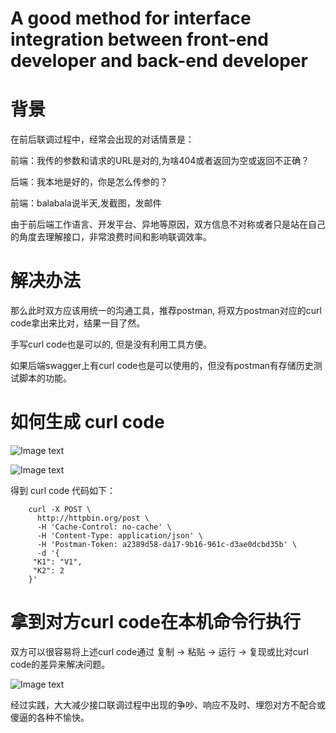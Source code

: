 # A good method for interface integration between front-end  developer and back-end developer

# 背景

在前后联调过程中，经常会出现的对话情景是：

前端：我传的参数和请求的URL是对的,为啥404或者返回为空或返回不正确？

后端：我本地是好的，你是怎么传参的？

前端：balabala说半天,发截图，发邮件

由于前后端工作语言、开发平台、异地等原因，双方信息不对称或者只是站在自己的角度去理解接口，非常浪费时间和影响联调效率。

# 解决办法

那么此时双方应该用统一的沟通工具，推荐postman, 将双方postman对应的curl code拿出来比对，结果一目了然。

手写curl code也是可以的, 但是没有利用工具方便。

如果后端swagger上有curl code也是可以使用的，但没有postman有存储历史测试脚本的功能。

# 如何生成 curl code

![Image text](https://github.com/liangzhifeng/postman/blob/master/img/1.jpeg)

![Image text](https://github.com/liangzhifeng/postman/blob/master/img/2.jpeg)

得到 curl code 代码如下：

        curl -X POST \
          http://httpbin.org/post \
          -H 'Cache-Control: no-cache' \
          -H 'Content-Type: application/json' \
          -H 'Postman-Token: a2389d58-da17-9b16-961c-d3ae0dcbd35b' \
          -d '{
         "K1": "V1",
         "K2": 2
        }'




# 拿到对方curl code在本机命令行执行

双方可以很容易将上述curl code通过 复制 -> 粘贴 -> 运行 -> 复现或比对curl code的差异来解决问题。

![Image text](https://github.com/liangzhifeng/postman/blob/master/img/3.jpeg)


经过实践，大大减少接口联调过程中出现的争吵、响应不及时、埋怨对方不配合或傻逼的各种不愉快。
